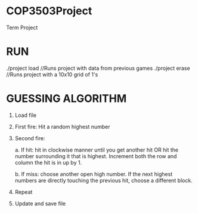 # COP3503Project
Term Project

# RUN
./project load
  //Runs project with data from previous games
./project erase
  //Runs project with a 10x10 grid of 1's
  
  
# GUESSING ALGORITHM
1. Load file

2. First fire: Hit a random highest number

3. Second fire:

     a. If hit: hit in clockwise manner until you get another hit OR hit the number surrounding it that is highest. Increment         both the row and column the hit is in up by 1.
     
     b. If miss: choose another open high number. If the next highest numbers are directly touching the previous hit, choose a         different block.
     
4. Repeat

5. Update and save file
